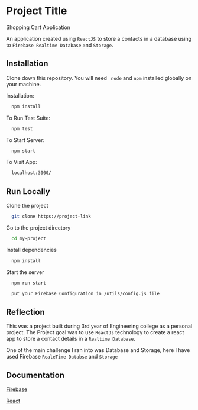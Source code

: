 
# Project Title

Shopping Cart Application

An application created using ```ReactJS``` to store a contacts in a database using to ```Firebase Realtime Database``` and ```Storage```.


## Installation

Clone down this repository. You will need ``` node``` and ```npm``` installed globally on your machine.


Installation:
```bash
  npm install
```
To Run Test Suite:
```bash
  npm test
```
To Start Server:
```bash
  npm start
```
To Visit App:
```bash
  localhost:3000/
```
## Run Locally

Clone the project

```bash
  git clone https://project-link
```

Go to the project directory

```bash
  cd my-project
```

Install dependencies

```bash
  npm install
```

Start the server

```bash
  npm run start
```

```bash
  put your Firebase Configuration in /utils/config.js file
```


## Reflection
This was a project built during 3rd year of Engineering college as a personal project. The Project goal was to use ```ReactJs``` technology to create a react app to store a contact details in a ```Realtime Database```.

One of the main challenge I ran into was Database and Storage, here I have used Firebase ```RealeTime Databse``` and ```Storage```
## Documentation

[Firebase](https://firebase.google.com/docs)

[React](https://beta.reactjs.org/)

